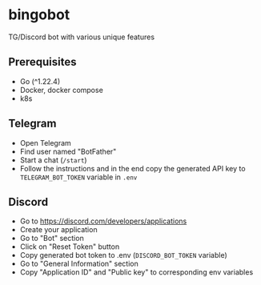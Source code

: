 # bingobot

TG/Discord bot with various unique features

## Prerequisites

- Go (^1.22.4)
- Docker, docker compose
- k8s


## Telegram

- Open Telegram
- Find user named "BotFather"
- Start a chat (`/start`)
- Follow the instructions and in the end copy the generated API key to `TELEGRAM_BOT_TOKEN` variable in `.env`


## Discord

- Go to https://discord.com/developers/applications
- Create your application
- Go to "Bot" section
- Click on "Reset Token" button
- Copy generated bot token to .env (`DISCORD_BOT_TOKEN` variable)
- Go to "General Information" section
- Copy "Application ID" and "Public key" to corresponding env variables